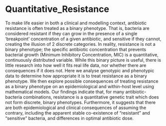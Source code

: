 # Quantitative_Resistance

To make life easier in both a clinical and modelling context, antibiotic resistance is often treated as a binary phenotype. That is, bacteria are considered resistant if they can grow in the presence of a single ‘breakpoint’ concentration of a given antibiotic, and sensitive if they cannot, creating the illusion of 2 discrete categories. In reality, resistance is not a binary phenotype; the specific antibiotic concentration that prevents bacterial growth (Minimum Inhibitory Concentration, MIC) is a quantitative, continuously distributed variable. While this binary picture is useful, there is little research into how well it fits real life data, nor whether there are consequences if it does not. Here we analyse genotypic and phenotypic data to determine how appropriate it is to treat resistance as a binary phenotype. We then explore possible consequences of treating resistance as a binary phenotype on an epidemiological and within-host level using mathematical models. Our findings indicate that, for many antibiotic-bacteria combinations, resistance is a quantitative genetic trait which does not form discrete, binary phenotypes. Furthermore, it suggests that there are both epidemiological and clinical consequences of assuming the contrary, including the apparent stable co-existence of “resistant” and “sensitive” bacteria, and differences in optimal antibiotic dose. 
